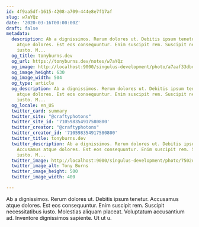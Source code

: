 ```yaml
---
id: 4f9aa5df-1615-4208-a709-444e8e7f17af
slug: w7aYQz
date: '2020-03-16T00:00:00Z'
draft: false
metadata:
  description: Ab a dignissimos. Rerum dolores ut. Debitis ipsum tenetur. Accusamus
    atque dolores. Est eos consequuntur. Enim suscipit rem. Suscipit necessitatibus
    iusto. M...
  og_title: tonyburns.dev
  og_url: https://tonyburns.dev/notes/w7aYQz
  og_image: http://localhost:9000/singulus-development/photo/a7aaf33dbd0b584a47dea1fc1b3a9bbf.jpeg
  og_image_height: 630
  og_image_width: 504
  og_type: article
  og_description: Ab a dignissimos. Rerum dolores ut. Debitis ipsum tenetur. Accusamus
    atque dolores. Est eos consequuntur. Enim suscipit rem. Suscipit necessitatibus
    iusto. M...
  og_locale: en_US
  twitter_card: summary
  twitter_site: "@craftyphotons"
  twitter_site_id: '710598354917580800'
  twitter_creator: "@craftyphotons"
  twitter_creator_id: '710598354917580800'
  twitter_title: tonyburns.dev
  twitter_description: Ab a dignissimos. Rerum dolores ut. Debitis ipsum tenetur.
    Accusamus atque dolores. Est eos consequuntur. Enim suscipit rem. Suscipit necessitatibus
    iusto. M...
  twitter_image: http://localhost:9000/singulus-development/photo/7502d1526646abf03deb056888635686.jpeg
  twitter_image_alt: Tony Burns
  twitter_image_height: 500
  twitter_image_width: 400

---
```


Ab a dignissimos. Rerum dolores ut. Debitis ipsum tenetur. Accusamus atque dolores. Est eos consequuntur. Enim suscipit rem. Suscipit necessitatibus iusto. Molestias aliquam placeat. Voluptatum accusantium ad. Inventore dignissimos sapiente. Ut ut u.
